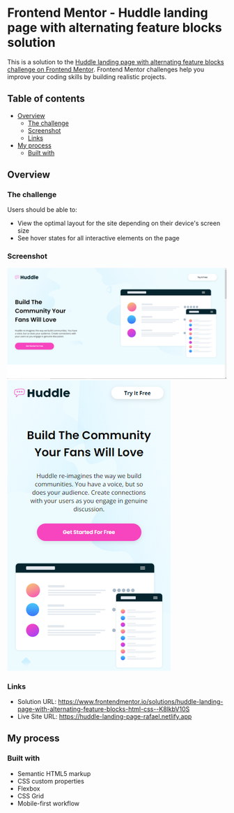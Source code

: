 # Frontend Mentor - Huddle landing page with alternating feature blocks solution

This is a solution to the [Huddle landing page with alternating feature blocks challenge on Frontend Mentor](https://www.frontendmentor.io/challenges/huddle-landing-page-with-alternating-feature-blocks-5ca5f5981e82137ec91a5100). Frontend Mentor challenges help you improve your coding skills by building realistic projects. 

## Table of contents

- [Overview](#overview)
  - [The challenge](#the-challenge)
  - [Screenshot](#screenshot)
  - [Links](#links)
- [My process](#my-process)
  - [Built with](#built-with)

## Overview

### The challenge

Users should be able to:

- View the optimal layout for the site depending on their device's screen size
- See hover states for all interactive elements on the page

### Screenshot

![](/images/desktop.png)
![](/images/mobile.png)


### Links

- Solution URL: https://www.frontendmentor.io/solutions/huddle-landing-page-with-alternating-feature-blocks-html-css--K8lkbV10S
- Live Site URL: https://huddle-landing-page-rafael.netlify.app

## My process

### Built with

- Semantic HTML5 markup
- CSS custom properties
- Flexbox
- CSS Grid
- Mobile-first workflow
